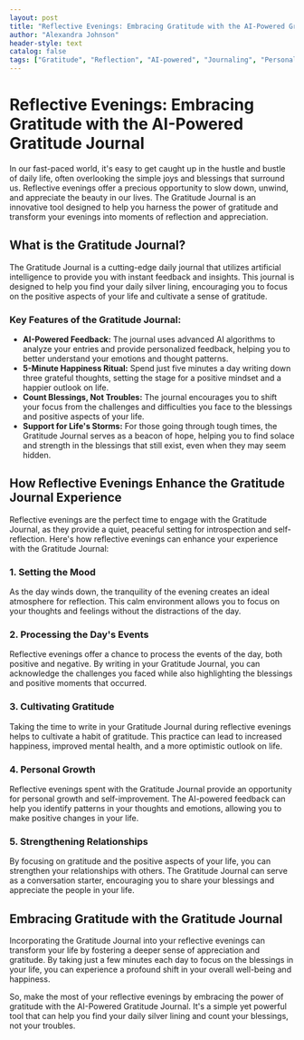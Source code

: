 ```yaml
---
layout: post
title: "Reflective Evenings: Embracing Gratitude with the AI-Powered Gratitude Journal"
author: "Alexandra Johnson"
header-style: text
catalog: false
tags: ["Gratitude", "Reflection", "AI-powered", "Journaling", "Personal Growth"]
---
```


# Reflective Evenings: Embracing Gratitude with the AI-Powered Gratitude Journal
In our fast-paced world, it's easy to get caught up in the hustle and bustle of daily life, often overlooking the simple joys and blessings that surround us. Reflective evenings offer a precious opportunity to slow down, unwind, and appreciate the beauty in our lives. The Gratitude Journal is an innovative tool designed to help you harness the power of gratitude and transform your evenings into moments of reflection and appreciation.

## What is the Gratitude Journal?

The Gratitude Journal is a cutting-edge daily journal that utilizes artificial intelligence to provide you with instant feedback and insights. This journal is designed to help you find your daily silver lining, encouraging you to focus on the positive aspects of your life and cultivate a sense of gratitude.

### Key Features of the Gratitude Journal:

- **AI-Powered Feedback:** The journal uses advanced AI algorithms to analyze your entries and provide personalized feedback, helping you to better understand your emotions and thought patterns.
- **5-Minute Happiness Ritual:** Spend just five minutes a day writing down three grateful thoughts, setting the stage for a positive mindset and a happier outlook on life.
- **Count Blessings, Not Troubles:** The journal encourages you to shift your focus from the challenges and difficulties you face to the blessings and positive aspects of your life.
- **Support for Life's Storms:** For those going through tough times, the Gratitude Journal serves as a beacon of hope, helping you to find solace and strength in the blessings that still exist, even when they may seem hidden.

## How Reflective Evenings Enhance the Gratitude Journal Experience

Reflective evenings are the perfect time to engage with the Gratitude Journal, as they provide a quiet, peaceful setting for introspection and self-reflection. Here's how reflective evenings can enhance your experience with the Gratitude Journal:

### 1. Setting the Mood

As the day winds down, the tranquility of the evening creates an ideal atmosphere for reflection. This calm environment allows you to focus on your thoughts and feelings without the distractions of the day.

### 2. Processing the Day's Events

Reflective evenings offer a chance to process the events of the day, both positive and negative. By writing in your Gratitude Journal, you can acknowledge the challenges you faced while also highlighting the blessings and positive moments that occurred.

### 3. Cultivating Gratitude

Taking the time to write in your Gratitude Journal during reflective evenings helps to cultivate a habit of gratitude. This practice can lead to increased happiness, improved mental health, and a more optimistic outlook on life.

### 4. Personal Growth

Reflective evenings spent with the Gratitude Journal provide an opportunity for personal growth and self-improvement. The AI-powered feedback can help you identify patterns in your thoughts and emotions, allowing you to make positive changes in your life.

### 5. Strengthening Relationships

By focusing on gratitude and the positive aspects of your life, you can strengthen your relationships with others. The Gratitude Journal can serve as a conversation starter, encouraging you to share your blessings and appreciate the people in your life.

## Embracing Gratitude with the Gratitude Journal

Incorporating the Gratitude Journal into your reflective evenings can transform your life by fostering a deeper sense of appreciation and gratitude. By taking just a few minutes each day to focus on the blessings in your life, you can experience a profound shift in your overall well-being and happiness.

So, make the most of your reflective evenings by embracing the power of gratitude with the AI-Powered Gratitude Journal. It's a simple yet powerful tool that can help you find your daily silver lining and count your blessings, not your troubles.
